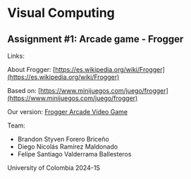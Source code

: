 # Visual Computing
## Assignment #1: Arcade game - Frogger

Links:

About Frogger: [https://es.wikipedia.org/wiki/Frogger](https://es.wikipedia.org/wiki/Frogger)

Based on: [https://www.minijuegos.com/juego/frogger](https://www.minijuegos.com/juego/frogger)

Our version: [Frogger Arcade Video Game]([https://www.minijuegos.com/juego/frogger](https://dieramirezma.github.io/frogger-visual-computing/))

Team:
- Brandon Styven Forero Briceño
- Diego Nicolás Ramírez Maldonado
- Felipe Santiago Valderrama Ballesteros

University of Colombia 2024-1S
